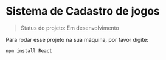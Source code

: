 # Sistema de Cadastro de jogos

>Status do projeto: Em desenvolvimento

Para rodar esse projeto na sua máquina, por favor digite:

```
npm install React
```
